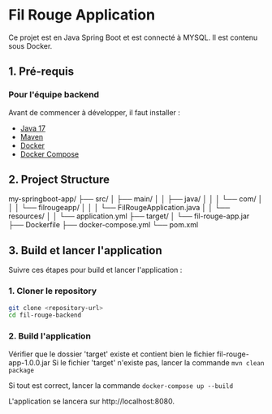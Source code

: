 # Fil Rouge Application

Ce projet est en Java Spring Boot et est connecté à MYSQL. Il est contenu sous Docker.

## 1. Pré-requis

### Pour l'équipe backend

Avant de commencer à développer, il faut installer :

-   [Java 17](https://adoptium.net/?variant=openjdk17)
-   [Maven](https://maven.apache.org/install.html)
-   [Docker](https://docs.docker.com/get-docker/)
-   [Docker Compose](https://docs.docker.com/compose/install/)

## 2. Project Structure

my-springboot-app/
├── src/
│ ├── main/
│ │ ├── java/
│ │ │ └── com/
│ │ │ └── filrougeapp/
│ │ │ └── FilRougeApplication.java
│ │ └── resources/
│ │ └── application.yml
├── target/
│ └── fil-rouge-app.jar
├── Dockerfile
├── docker-compose.yml
└── pom.xml

## 3. Build et lancer l'application

Suivre ces étapes pour build et lancer l'application :

### 1. Cloner le repository

```sh
git clone <repository-url>
cd fil-rouge-backend
```

### 2. Build l'application

Vérifier que le dossier 'target' existe et contient bien le fichier fil-rouge-app-1.0.0.jar
Si le fichier 'target' n'existe pas, lancer la commande `mvn clean package`

Si tout est correct, lancer la commande `docker-compose up --build`

L'application se lancera sur http://localhost:8080.
